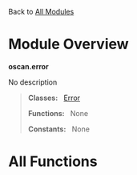 Back to [All Modules](https://github.com/pyrustic/oscan/blob/master/docs/modules/README.md#readme)

# Module Overview

**oscan.error**
 
No description

> **Classes:** &nbsp; [Error](https://github.com/pyrustic/oscan/blob/master/docs/modules/content/oscan.error/content/classes/Error.md#class-error)
>
> **Functions:** &nbsp; None
>
> **Constants:** &nbsp; None

# All Functions



